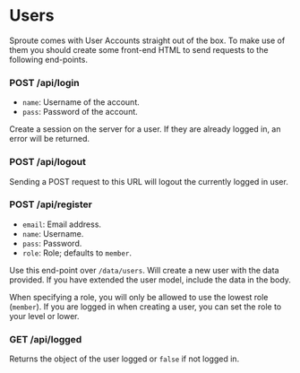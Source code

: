 # Users

Sproute comes with User Accounts straight out of the box. To make use of them you should create some front-end HTML to send requests to the following end-points.

### POST /api/login
- `name`: Username of the account.
- `pass`: Password of the account.

Create a session on the server for a user. If they are already logged in, an error will be returned.

### POST /api/logout

Sending a POST request to this URL will logout the currently logged in user.

### POST /api/register
- `email`: Email address.
- `name`: Username.
- `pass`: Password.
- `role`: Role; defaults to `member`.

Use this end-point over `/data/users`. Will create a new user with the data provided. If you have extended the user model, include the data in the body.

When specifying a role, you will only be allowed to use the lowest role (`member`). If you are logged in when creating a user, you can set the role to your level or lower.

### GET /api/logged

Returns the object of the user logged or `false` if not logged in.